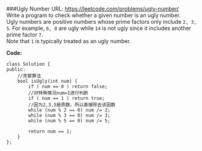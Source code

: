 ###Ugly Number
URL: https://leetcode.com/problems/ugly-number/</br>
Write a program to check whether a given number is an ugly number.</br>
Ugly numbers are positive numbers whose prime factors only include `2, 3, 5`. For example, `6, 8` are ugly while `14` is not ugly since it includes another prime factor `7`.</br>
Note that `1` is typically treated as an ugly number.

__Code:__

	class Solution {
	public:
	    //贪婪算法
	    bool isUgly(int num) {
	        if ( num == 0 ) return false;
	        //对特殊情况num=1进行判断
	        if ( num == 1 ) return true;
	        //因为2,3,5是质数，所以直接除去该因数
	        while (num % 2 == 0) num /= 2;
	        while (num % 3 == 0) num /= 3;
	        while (num % 5 == 0) num /= 5;
	        
	        return num == 1;
	    }
	};
